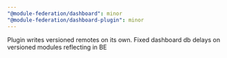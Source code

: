 ```yaml
---
"@module-federation/dashboard": minor
"@module-federation/dashboard-plugin": minor
---
```


Plugin writes versioned remotes on its own. Fixed dashboard db delays on versioned modules reflecting in BE
